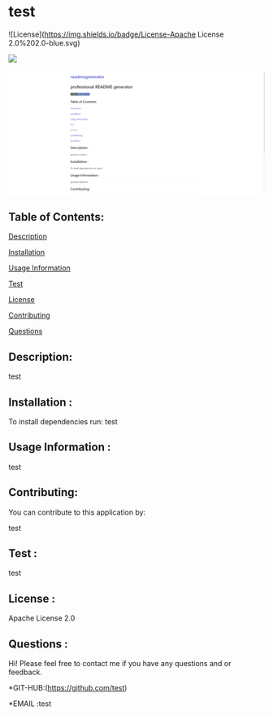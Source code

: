 # test


  ![License](https://img.shields.io/badge/License-Apache License 2.0%202.0-blue.svg)


  ![](https://drive.google.com/file/d/1pAoRhXh0UCiht0mwwqcTA-31fTvC0eOw/view?usp=sharing)

  ![](https://github.com/nbmc1991/readmegenerator/blob/main/visual/2020-11-13.png)


## Table of Contents:


[Description](#description)


[Installation](#installation)

[Usage Information](#usage)


[Test](#test)


[License](#license)


[Contributing](#contributing)


[Questions](#questions)



## Description:

test

## Installation :

To install dependencies run:
test

## Usage Information :

test

## Contributing: 

You can contribute to this application by:

test

## Test :


test

## License :

 Apache License 2.0


## Questions :
Hi! 
Please feel free to contact me if you have any questions and     or feedback.


*GIT-HUB:(https://github.com/test)

*EMAIL :test
  

